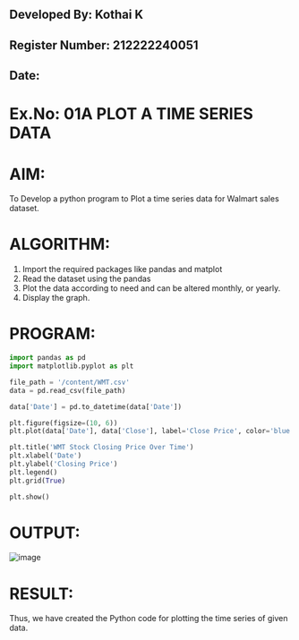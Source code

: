 ## Developed By: Kothai K
## Register Number: 212222240051
##  Date: 
# Ex.No: 01A PLOT A TIME SERIES DATA


# AIM:
To Develop a python program to Plot a time series data for Walmart sales dataset.

# ALGORITHM:
1. Import the required packages like pandas and matplot
2. Read the dataset using the pandas
4. Plot the data according to need and can be altered monthly, or yearly.
5. Display the graph.
# PROGRAM:
```python
import pandas as pd
import matplotlib.pyplot as plt
```
```python
file_path = '/content/WMT.csv'  
data = pd.read_csv(file_path)
```
```python
data['Date'] = pd.to_datetime(data['Date'])
```
```python
plt.figure(figsize=(10, 6))
plt.plot(data['Date'], data['Close'], label='Close Price', color='blue')
```
```python
plt.title('WMT Stock Closing Price Over Time')
plt.xlabel('Date')
plt.ylabel('Closing Price')
plt.legend()
plt.grid(True)
```
```python
plt.show()
```

# OUTPUT:

![image](https://github.com/user-attachments/assets/903820d5-c060-4c58-b997-9a1deaece67d)

# RESULT:
Thus, we have created the Python code for plotting the time series of given data.
